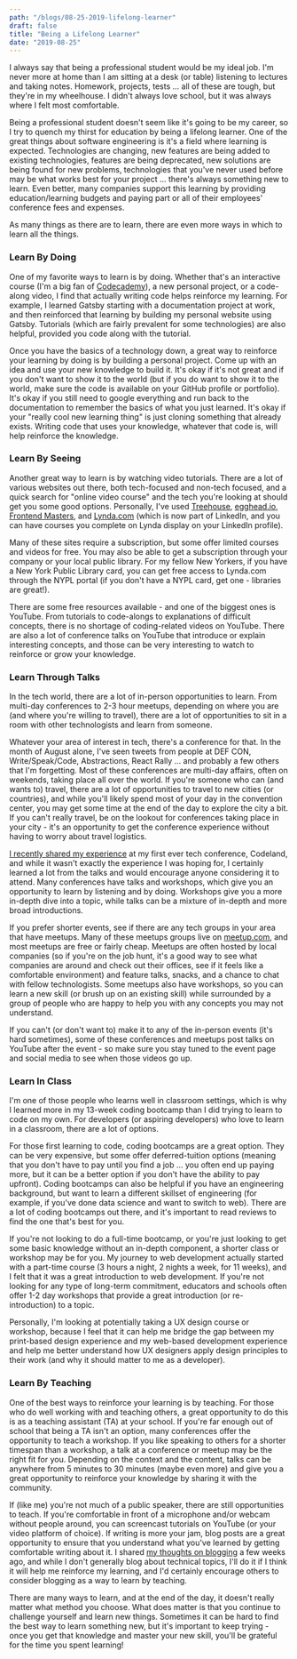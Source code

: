 ```yaml
---
path: "/blogs/08-25-2019-lifelong-learner"
draft: false 
title: "Being a Lifelong Learner"
date: "2019-08-25"
---
```


I always say that being a professional student would be my ideal job. I'm never more at home than I am sitting at a desk (or table) listening to lectures and taking notes. Homework, projects, tests ... all of these are tough, but they're in my wheelhouse. I didn't always love school, but it was always where I felt most comfortable.

Being a professional student doesn't seem like it's going to be my career, so I try to quench my thirst for education by being a lifelong learner. One of the great things about software engineering is it's a field where learning is expected. Technologies are changing, new features are being added to existing technologies, features are being deprecated, new solutions are being found for new problems, technologies that you've never used before may be what works best for your project ... there's always something new to learn. Even better, many companies support this learning by providing education/learning budgets and paying part or all of their employees' conference fees and expenses.

As many things as there are to learn, there are even more ways in which to learn all the things.

### Learn By Doing
One of my favorite ways to learn is by doing. Whether that's an interactive course (I'm a big fan of [Codecademy](https://www.codecademy.com/)), a new personal project, or a code-along video, I find that actually writing code helps reinforce my learning. For example, I learned Gatsby starting with a documentation project at work, and then reinforced that learning by building my personal website using Gatsby. Tutorials (which are fairly prevalent for some technologies) are also helpful, provided you code along with the tutorial.

Once you have the basics of a technology down, a great way to reinforce your learning by doing is by building a personal project. Come up with an idea and use your new knowledge to build it. It's okay if it's not great and if you don't want to show it to the world (but if you do want to show it to the world, make sure the code is available on your GitHub profile or portfolio). It's okay if you still need to google everything and run back to the documentation to remember the basics of what you just learned. It's okay if your "really cool new learning thing" is just cloning something that already exists. Writing code that uses your knowledge, whatever that code is, will help reinforce the knowledge.

### Learn By Seeing
Another great way to learn is by watching video tutorials. There are a lot of various websites out there, both tech-focused and non-tech focused, and a quick search for "online video course" and the tech you're looking at should get you some good options. Personally, I've used [Treehouse](https://teamtreehouse.com/), [egghead.io](https://egghead.io/), [Frontend Masters](https://frontendmasters.com/), and [Lynda.com](https://www.lynda.com/) (which is now part of LinkedIn, and you can have courses you complete on Lynda display on your LinkedIn profile).

Many of these sites require a subscription, but some offer limited courses and videos for free. You may also be able to get a subscription through your company or your local public library. For my fellow New Yorkers, if you have a New York Public Library card, you can get free access to Lynda.com through the NYPL portal (if you don't have a NYPL card, get one - libraries are great!).

There are some free resources available - and one of the biggest ones is YouTube. From tutorials to code-alongs to explanations of difficult concepts, there is no shortage of coding-related videos on YouTube. There are also a lot of conference talks on YouTube that introduce or explain interesting concepts, and those can be very interesting to watch to reinforce or grow your knowledge.

### Learn Through Talks
In the tech world, there are a lot of in-person opportunities to learn. From multi-day conferences to 2-3 hour meetups, depending on where you are (and where you're willing to travel), there are a lot of opportunities to sit in a room with other technologists and learn from someone.

Whatever your area of interest in tech, there's a conference for that. In the month of August alone, I've seen tweets from people at DEF CON, Write/Speak/Code, Abstractions, React Rally ... and probably a few others that I'm forgetting. Most of these conferences are multi-day affairs, often on weekends, taking place all over the world. If you're someone who can (and wants to) travel, there are a lot of opportunities to travel to new cities (or countries), and while you'll likely spend most of your day in the convention center, you may get some time at the end of the day to explore the city a bit. If you can't really travel, be on the lookout for conferences taking place in your city - it's an opportunity to get the conference experience without having to worry about travel logistics.

[I recently shared my experience](07-29-2019-first-conf-recap) at my first ever tech conference, Codeland, and while it wasn't exactly the experience I was hoping for, I certainly learned a lot from the talks and would encourage anyone considering it to attend. Many conferences have talks and workshops, which give you an opportunity to learn by listening and by doing. Workshops give you a more in-depth dive into a topic, while talks can be a mixture of in-depth and more broad introductions.

If you prefer shorter events, see if there are any tech groups in your area that have meetups. Many of these meetups groups live on [meetup.com](https://www.meetup.com/), and most meetups are free or fairly cheap. Meetups are often hosted by local companies (so if you're on the job hunt, it's a good way to see what companies are around and check out their offices, see if it feels like a comfortable environment) and feature talks, snacks, and a chance to chat with fellow technologists. Some meetups also have workshops, so you can learn a new skill (or brush up on an existing skill) while surrounded by a group of people who are happy to help you with any concepts you may not understand.

If you can't (or don't want to) make it to any of the in-person events (it's hard sometimes), some of these conferences and meetups post talks on YouTube after the event - so make sure you stay tuned to the event page and social media to see when those videos go up.

### Learn In Class
I'm one of those people who learns well in classroom settings, which is why I learned more in my 13-week coding bootcamp than I did trying to learn to code on my own. For developers (or aspiring developers) who love to learn in a classroom, there are a lot of options.

For those first learning to code, coding bootcamps are a great option. They can be very expensive, but some offer deferred-tuition options (meaning that you don't have to pay until you find a job ... you often end up paying more, but it can be a better option if you don't have the ability to pay upfront). Coding bootcamps can also be helpful if you have an engineering background, but want to learn a different skillset of engineering (for example, if you've done data science and want to switch to web). There are a lot of coding bootcamps out there, and it's important to read reviews to find the one that's best for you.

If you're not looking to do a full-time bootcamp, or you're just looking to get some basic knowledge without an in-depth component, a shorter class or workshop may be for you. My journey to web development actually started with a part-time course (3 hours a night, 2 nights a week, for 11 weeks), and I felt that it was a great introduction to web development. If you're not looking for any type of long-term commitment, educators and schools often offer 1-2 day workshops that provide a great introduction (or re-introduction) to a topic.

Personally, I'm looking at potentially taking a UX design course or workshop, because I feel that it can help me bridge the gap between my print-based design experience and my web-based development experience and help me better understand how UX designers apply design principles to their work (and why it should matter to me as a developer).

### Learn By Teaching
One of the best ways to reinforce your learning is by teaching. For those who do well working with and teaching others, a great opportunity to do this is as a teaching assistant (TA) at your school. If you're far enough out of school that being a TA isn't an option, many conferences offer the opportunity to teach a workshop. If you like speaking to others for a shorter timespan than a workshop, a talk at a conference or meetup may be the right fit for you. Depending on the context and the content, talks can be anywhere from 5 minutes to 30 minutes (maybe even more) and give you a great opportunity to reinforce your knowledge by sharing it with the community.

If (like me) you're not much of a public speaker, there are still opportunities to teach. If you're comfortable in front of a microphone and/or webcam without people around, you can screencast tutorials on YouTube (or your video platform of choice). If writing is more your jam, blog posts are a great opportunity to ensure that you understand what you've learned by getting comfortable writing about it. I shared [my thoughts on blogging](08-05-2019-about-my-blog) a few weeks ago, and while I don't generally blog about technical topics, I'll do it if I think it will help me reinforce my learning, and I'd certainly encourage others to consider blogging as a way to learn by teaching.


There are many ways to learn, and at the end of the day, it doesn't really matter what method you choose. What does matter is that you continue to challenge yourself and learn new things. Sometimes it can be hard to find the best way to learn something new, but it's important to keep trying - once you get that knowledge and master your new skill, you'll be grateful for the time you spent learning!